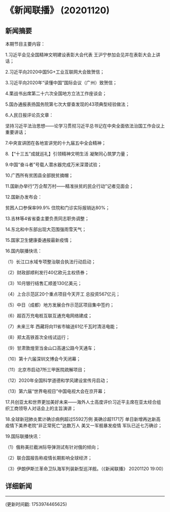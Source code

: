 # 《新闻联播》 (20201120)

## 新闻摘要

本期节目主要内容：

1.习近平会见全国精神文明建设表彰大会代表 王沪宁参加会见并在表彰大会上讲话；

2.习近平向2020中国5G+工业互联网大会致贺信；

3.习近平向2020年“读懂中国”国际会议（广州）致贺信；

4.栗战书出席第二十六次全国地方立法工作座谈会；

5.国办通报表扬国务院第七次大督查发现的43项典型经验做法；

6.人民日报评论员文章：

坚持习近平法治思想——论学习贯彻习近平总书记在中央全面依法治国工作会议上重要讲话；

7.中央宣讲团在各地宣讲党的十九届五中全会精神；

8.【“十三五”成就巡礼】引领精神文明生活 凝聚同心筑梦力量；

9.中国“奋斗者”号载人潜水器完成万米深潜试验；

10.广西所有贫困县全部脱贫摘帽；

11.国新办举行“万企帮万村——精准扶贫的民企行动”记者见面会；

12.国新办发布会：

贫困人口参保率99.9% 住院和门诊实际报销达80%；

13.吉林等4省省委主要负责同志职务调整；

14.东北和中东部出现大范围强雨雪天气；

15.国家卫生健康委通报最新疫情；

16.国内联播快讯：

（1）长江口水域专项整治联合执法行动启动；

（2）财政部顺利发行40亿欧元主权债券；

（3）10月银行结售汇顺差130亿美元；

（4）上合示范区20个重点项目今天开工 总投资567亿元；

（5）中日（成都）地方发展合作示范区项目集中签约；

（6）超百万充电桩互联互通充电网络建成；

（7）未来三年 西藏将向11省市输送61亿千瓦时清洁电能；

（8）郑太高铁首次全线试运行；

（9）甘肃敦煌至当金山口高速公路今天通车；

（10）第十六届深圳文博会今天闭幕；

（11）北京市启动7所三甲医院疏解项目；

（12）2020年全国科学道德和学风建设宣传月启动；

（13）第六届“世界电视日”中国电视大会在京开幕；

17.共创亚太和世界更加美好未来——海外人士高度评价习近平主席在亚太经合组织工商领导人对话会上的主旨演讲；

18.全球新冠肺炎累计确诊病例超过5592万例 美确诊超1171万 单日新增再达新高 疫情下美养老院“非正常死亡”达数万人 美又一军舰暴发疫情 军队已近七万确诊；

19.国际联播快讯：

（1）俄称美拦截洲际导弹测试有针对俄的倾向；

（2）联合国报告称疫情长期影响全球经济；

（3）伊朗伊斯兰革命卫队海军列装新型巡洋舰。（《新闻联播》 20201120 19:00）

## 详细新闻

---

(更新时间戳: 1753974465625)

